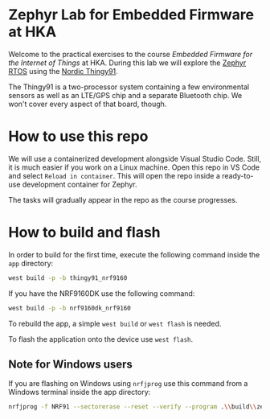 # Zephyr Lab for Embedded Firmware at HKA

Welcome to the practical exercises to the course _Embedded Firmware for the Internet of Things_ at HKA.
During this lab we will explore the [Zephyr RTOS](https://docs.zephyrproject.org/latest/index.html) using the [Nordic Thingy91](https://docs.nordicsemi.com/bundle/ug_thingy91/page/UG/thingy91/intro/frontpage.html).

The Thingy91 is a two-processor system containing a few environmental sensors as well as an LTE/GPS chip and a separate Bluetooth chip.
We won't cover every aspect of that board, though.

# How to use this repo
We will use a containerized development alongside Visual Studio Code. Still, it is much easier if you work on a Linux machine.
Open this repo in VS Code and select `Reload in container`. This will open the repo inside a ready-to-use development container for Zephyr.

The tasks will gradually appear in the repo as the course progresses.

# How to build and flash
In order to build for the first time, execute the following command inside the `app` directory:
```bash
west build -p -b thingy91_nrf9160
```

If you have the NRF9160DK use the following command:
```bash
west build -p -b nrf9160dk_nrf9160
```


To rebuild the app, a simple `west build` or `west flash` is needed.

To flash the application onto the device use `west flash`.

## Note for Windows users
If you are flashing on Windows using `nrfjprog` use this command from a Windows terminal inside the app directory:

```bash
nrfjprog -f NRF91 --sectorerase --reset --verify --program .\\build\\zephyr\\zephyr.hex
```